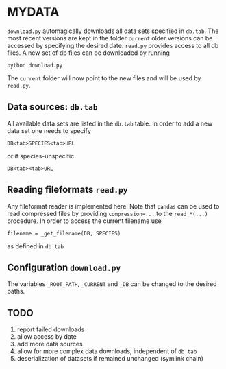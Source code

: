 # MYDATA

`download.py` automagically downloads all data sets specified in `db.tab`. The
most recent versions are kept in the folder `current` older versions can be
accessed by specifying the desired date. `read.py` provides access to all
db files.
A new set of db files can be downloaded by running

    python download.py

The `current` folder will now point to the new files and will be used by
`read.py`.

## Data sources: `db.tab`
All available data sets are listed in the `db.tab` table. In order to add a new data set one needs to specify

    DB<tab>SPECIES<tab>URL

or if species-unspecific

    DB<tab><tab>URL

## Reading fileformats `read.py`

Any fileformat reader is implemented here. Note that `pandas` can be used to
read compressed files by providing `compression=...` to the `read_*(...)`
procedure. In order to access the current filename use

    filename = _get_filename(DB, SPECIES)

as defined in `db.tab`

## Configuration `download.py`

The variables `_ROOT_PATH`, `_CURRENT` and `_DB` can be changed to the desired
paths.

## TODO

1. report failed downloads
2. allow access by date
3. add more data sources
4. allow for more complex data downloads, independent of `db.tab`
5. deserialization of datasets if remained unchanged (symlink chain)
